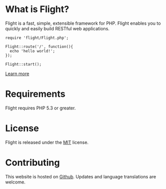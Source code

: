 # What is Flight?

Flight is a fast, simple, extensible framework for PHP.
Flight enables you to quickly and easily build RESTful web applications.

``` php?start_inline=1
require 'flight/Flight.php';

Flight::route('/', function(){
  echo 'hello world!';
});

Flight::start();
```

[Learn more]({{page.lang|prepend:'/'|replace:'/.',''}}/learn)

# Requirements

Flight requires PHP 5.3 or greater.

# License

Flight is released under the [MIT](https://github.com/mikecao/flight/blob/master/LICENSE) license.

# Contributing

This website is hosted on [Github](https://github.com/mikecao/flightphp.com).
Updates and language translations are welcome.